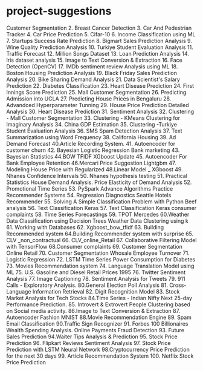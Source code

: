# project-suggestions

Customer Segmentation 2. Breast Cancer Detection 3. Car And Pedestrian Tracker 4. Car Price Prediction 5. Cifar-10 6. Income Classification using ML 7. Startups Success Rate Prediction 8. Bigmart Sales Prediction Analysis 9. Wine Quality Prediction Analysis 10. Turkiye Student Evaluation Analysis 11. Traffic Forecast 12. Million Songs Dataset 13. Loan Prediction Analysis 14. Iris dataset analysis 15. Image to Text Conversion & Extraction 16. Face Detection (OpenCV) 17. IMDb sentiment review Analysis using ML 18. Boston Housing Prediction Analysis 19. Black Friday Sales Prediction Analysis 20. Bike Sharing Demand Analysis 21. Data Scientist's Salary Prediction 22. Diabetes Classification 23. Heart Disease Prediction 24. First Innings Score Prediction 25. Mall Customer Segmentation 26. Predicting Admission into UCLA 27. Predicting House Prices in Bengaluru 28. Advandced Hyperparameter Tunning 29. House Price Prediction Detailed Analysis 30. Heart Disease Prediction 31. Sentiment Analysis 32. Clustering - Mall Customer Segmentation 33. Clustering - KMeans Clustering for Imaginary Analysis 34. China GDP Estimation 35. Clustering -Turkiye Student Evaluation Analysis 36. SMS Spam Detection Analysis 37. Text Summarization using Word Frequency 38. California Housing 39. Ad Demand Forecast 40.Article Recording System. 41. Autoencoder for customer churn 42. Bayesian Logistic Regression Bank marketing 43. Bayesian Statistics 44.BOW TFIDF XGboost Update 45. Autoencoder For Bank Employee Retention
46.Mercari Price Suggestion Lightgbm 47. Modeling House Price with Regularized 48.Linear Model _ XGboost 49. Nhanes Confidence Intervals 50. Nhanes hypothesis testing 51. Practical Statistics House Demand Analysis. Price Elasticity of Demand Analysis 52. Promotional Time Series 53. PySpark Advance Algorithms Practice Recommender Systems 54. Regression Diagnostics Seattle Hotels Recommender 55. Solving A Simple Classification Problem with Python Beef analysis 56. Text Classification Keras 57. Text Classification Keras consumer complaints 58. Time Series Forecastings 59. TPOT Mercedes 60.Weather Data Classification using Decision Trees Weather Data Clustering using k 61. Working with Databases 62. Xgboost_bow_tfidf 63. Building Recommended system 64.Building Recommender system with surprise 65. CLV _non_contractual 66. CLV_online_Retail 67. Collaborative Filtering Model with TensorFlow 68.Consumer complaints 69. Customer Segmentation Online Retail 70. Customer Segmentation Whosale Employee Turnover 71. Logistic Regression 72. LSTM Time Series Power Consumption for Diabetes 73. Movies Recommendation system 74. Language Translation Model using ML 75. U.S. Gasoline and Diesel Retail Prices 1995 76. Twitter Sentiment Analysis 77. Image Captioning 78. Sentiment Analysis for Tweets 79. 911 Calls - Exploratory Analysis. 80.General Election Poll Analysis 81. Cross-Language Information Retrieval 82. Digit Recognition Model 83. Stock Market Analysis for Tech Stocks 84.Time Series - Indian Nifty Next 25-day Performance Prediction. 85. Introvert & Extrovert People Clustering based on Social media activity. 86.Image to Text Conversion & Extraction 87. Autoencoder Fashion MNIST 88.Movie Recommendation Engine 89. Spam Email Classification 90.Traffic Sign Recognizer 91. Forbes 100 Billionaires Wealth Spending Analysis.
Online Payments Fraud Detection 93. Future Sales Prediction 94.Waiter Tips Analysis & Prediction 95. Stock Price Prediction 96. Flipkart Reviews Sentiment Analysis 97. Stock Price Prediction with LSTM Neural Network 98.Cryptocurrency Price Prediction for the next 30 days 99. Article Recommendation System 100. Netflix Stock Price Prediction
